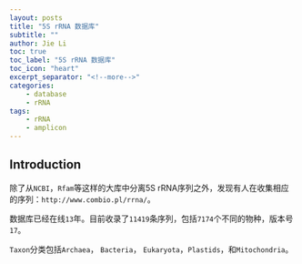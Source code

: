 ```yaml
---
layout: posts
title: "5S rRNA 数据库"
subtitle: ""
author: Jie Li
toc: true
toc_label: "5S rRNA 数据库"
toc_icon: "heart"
excerpt_separator: "<!--more-->"
categories:
    - database
    - rRNA
tags:
    - rRNA
    - amplicon
---
```


## Introduction
除了从`NCBI`，`Rfam`等这样的大库中分离5S rRNA序列之外，发现有人在收集相应的序列：`http://www.combio.pl/rrna/`。

<!--more-->

数据库已经在线`13`年。目前收录了`11419`条序列，包括`7174`个不同的物种，版本号`17`。

`Taxon`分类包括`Archaea`， `Bacteria`， `Eukaryota`，`Plastids`，和`Mitochondria`。